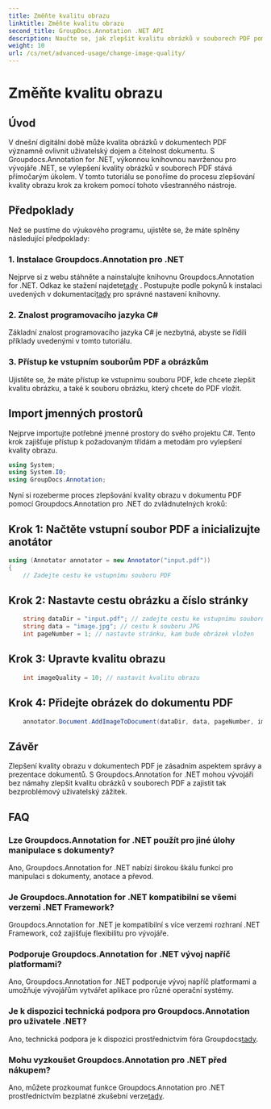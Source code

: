 ```yaml
---
title: Změňte kvalitu obrazu
linktitle: Změňte kvalitu obrazu
second_title: GroupDocs.Annotation .NET API
description: Naučte se, jak zlepšit kvalitu obrázků v souborech PDF pomocí Groupdocs.Annotation pro .NET. Postupujte podle našeho podrobného průvodce.
weight: 10
url: /cs/net/advanced-usage/change-image-quality/
---
```


# Změňte kvalitu obrazu

## Úvod
V dnešní digitální době může kvalita obrázků v dokumentech PDF významně ovlivnit uživatelský dojem a čitelnost dokumentu. S Groupdocs.Annotation for .NET, výkonnou knihovnou navrženou pro vývojáře .NET, se vylepšení kvality obrázků v souborech PDF stává přímočarým úkolem. V tomto tutoriálu se ponoříme do procesu zlepšování kvality obrazu krok za krokem pomocí tohoto všestranného nástroje.
## Předpoklady
Než se pustíme do výukového programu, ujistěte se, že máte splněny následující předpoklady:
### 1. Instalace Groupdocs.Annotation pro .NET
 Nejprve si z webu stáhněte a nainstalujte knihovnu Groupdocs.Annotation for .NET. Odkaz ke stažení najdete[tady](https://releases.groupdocs.com/annotation/net/) . Postupujte podle pokynů k instalaci uvedených v dokumentaci[tady](https://tutorials.groupdocs.com/annotation/net/) pro správné nastavení knihovny.
### 2. Znalost programovacího jazyka C#
Základní znalost programovacího jazyka C# je nezbytná, abyste se řídili příklady uvedenými v tomto tutoriálu.
### 3. Přístup ke vstupním souborům PDF a obrázkům
Ujistěte se, že máte přístup ke vstupnímu souboru PDF, kde chcete zlepšit kvalitu obrázku, a také k souboru obrázku, který chcete do PDF vložit.

## Import jmenných prostorů
Nejprve importujte potřebné jmenné prostory do svého projektu C#. Tento krok zajišťuje přístup k požadovaným třídám a metodám pro vylepšení kvality obrazu.

```csharp
using System;
using System.IO;
using GroupDocs.Annotation;
```

Nyní si rozeberme proces zlepšování kvality obrazu v dokumentu PDF pomocí Groupdocs.Annotation pro .NET do zvládnutelných kroků:
## Krok 1: Načtěte vstupní soubor PDF a inicializujte anotátor
```csharp
using (Annotator annotator = new Annotator("input.pdf"))
{
    // Zadejte cestu ke vstupnímu souboru PDF
```
## Krok 2: Nastavte cestu obrázku a číslo stránky
```csharp
    string dataDir = "input.pdf"; // zadejte cestu ke vstupnímu souboru PDF
    string data = "image.jpg"; // cestu k souboru JPG
    int pageNumber = 1; // nastavte stránku, kam bude obrázek vložen
```
## Krok 3: Upravte kvalitu obrazu
```csharp
    int imageQuality = 10; // nastavit kvalitu obrazu
```
## Krok 4: Přidejte obrázek do dokumentu PDF
```csharp
    annotator.Document.AddImageToDocument(dataDir, data, pageNumber, imageQuality);
```

## Závěr
Zlepšení kvality obrazu v dokumentech PDF je zásadním aspektem správy a prezentace dokumentů. S Groupdocs.Annotation for .NET mohou vývojáři bez námahy zlepšit kvalitu obrázků v souborech PDF a zajistit tak bezproblémový uživatelský zážitek.
## FAQ
### Lze Groupdocs.Annotation for .NET použít pro jiné úlohy manipulace s dokumenty?
Ano, Groupdocs.Annotation for .NET nabízí širokou škálu funkcí pro manipulaci s dokumenty, anotace a převod.
### Je Groupdocs.Annotation for .NET kompatibilní se všemi verzemi .NET Framework?
Groupdocs.Annotation for .NET je kompatibilní s více verzemi rozhraní .NET Framework, což zajišťuje flexibilitu pro vývojáře.
### Podporuje Groupdocs.Annotation for .NET vývoj napříč platformami?
Ano, Groupdocs.Annotation for .NET podporuje vývoj napříč platformami a umožňuje vývojářům vytvářet aplikace pro různé operační systémy.
### Je k dispozici technická podpora pro Groupdocs.Annotation pro uživatele .NET?
 Ano, technická podpora je k dispozici prostřednictvím fóra Groupdocs[tady](https://forum.groupdocs.com/c/annotation/10).
### Mohu vyzkoušet Groupdocs.Annotation pro .NET před nákupem?
 Ano, můžete prozkoumat funkce Groupdocs.Annotation pro .NET prostřednictvím bezplatné zkušební verze[tady](https://releases.groupdocs.com/).
